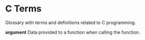 # C Terms

Glossary with terms and definitions related to C programming.

**argument** Data provided to a function when calling the function.

